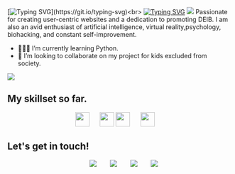  [![Typing SVG](https://readme-typing-svg.demolab.com?font=Kalnia&size=30&pause=1000&color=DDD7D3E8&multiline=true&random=false&width=435&lines=Hello%2C+I+am+Christelle!)](https://git.io/typing-svg)<br>
[![Typing SVG](https://readme-typing-svg.demolab.com?font=Roboto+Mono&weight=700&size=12&pause=1000&color=DDC44CE8&multiline=true&random=false&width=435&lines=Frontend+Developer+%7C+Coder+%7C+Tech+Enthusiast+%7C+DEIB+Advocate)](https://git.io/typing-svg)
<img src="https://user-images.githubusercontent.com/73097560/115834477-dbab4500-a447-11eb-908a-139a6edaec5c.gif">
Passionate for creating user-centric websites and a dedication to promoting DEIB.
I am also an avid enthusiast of artificial intelligence, virtual reality,psychology, biohacking, and constant self-improvement.

- 👩🏾‍💻 I’m currently learning Python. 
- 💞️ I’m looking to collaborate on my project for kids excluded from society. 
<img src="https://user-images.githubusercontent.com/73097560/115834477-dbab4500-a447-11eb-908a-139a6edaec5c.gif">

## My skillset so far.
<p align="center">
  <img width="32px" src="https://raw.githubusercontent.com/rahulbanerjee26/githubAboutMeGenerator/main/icons/html.svg">
  &nbsp;&nbsp;&nbsp;&nbsp;
  <img width="32px" src="https://raw.githubusercontent.com/rahulbanerjee26/githubAboutMeGenerator/main/icons/css.svg">
  <img width="32px" src="https://raw.githubusercontent.com/rahulbanerjee26/githubAboutMeGenerator/main/icons/reactjs.svg">
  &nbsp;&nbsp;&nbsp;&nbsp;
  <img width="32px" src="https://raw.githubusercontent.com/rahulbanerjee26/githubAboutMeGenerator/main/icons/javascript.svg">
  &nbsp;&nbsp;&nbsp;&nbsp;

</p>

<!---
xchristiesx/xchristiesx is a ✨ special ✨ repository because its `README.md` (this file) appears on your GitHub profile.
You can click the Preview link to take a look at your changes.
--->

## Let's get in touch!
<div align="center"  class="icons-social" style="margin-left: 10px;">
        <a style="margin-left: 10px;" target="_blank" href="mailto:adela.grnd@gmail.com">
			<img src="https://img.icons8.com/doodle/48/gmail.png"></a>&nbsp;&nbsp;&nbsp;&nbsp;
        <a style="margin-left: 10px;"  target="_blank" href="https://www.linkedin.com/in/adela-fialova/">
			<img src="https://img.icons8.com/doodle/40/000000/linkedin--v2.png"></a>&nbsp;&nbsp;&nbsp;&nbsp;
        <a style="margin-left: 10px;" target="_blank" href="https://github.com/afialova">
		  <img src="https://img.icons8.com/doodle/40/000000/github--v1.png"></a>&nbsp;&nbsp;&nbsp;&nbsp;
        <a style="margin-left: 10px;" target="_blank" href="https://instagram.com/_adelafialova">
			<img src="https://img.icons8.com/doodle/40/000000/instagram-new--v2.png"></a>
      </div>
